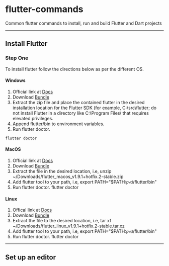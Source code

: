# flutter-commands
Common flutter commands to install, run and build Flutter and Dart projects


***
## Install Flutter

### Step One
To install flutter follow the directions below as per the different OS.

#### Windows
1. Official link at [Docs](https://flutter.dev/docs/get-started/install/windows)
2. Download [Bundle](https://storage.googleapis.com/flutter_infra/releases/stable/windows/flutter_windows_v1.9.1+hotfix.2-stable.zip)
3. Extract the zip file and place the contained flutter in the desired installation location for the Flutter SDK (for example, C:\src\flutter; do not install Flutter in a directory like C:\Program Files\ that requires elevated privileges.
4. Append flutter/bin to environment variables.
5. Run flutter doctor.
```
flutter doctor
```

#### MacOS
1. Official link at [Docs](https://flutter.dev/docs/get-started/install/macos)
2. Download [Bundle](https://storage.googleapis.com/flutter_infra/releases/stable/macos/flutter_macos_v1.9.1+hotfix.2-stable.zip)
3. Extract the file in the desired location, i.e,
        unzip ~/Downloads/flutter_macos_v1.9.1+hotfix.2-stable.zip
4. Add flutter tool to your path, i.e,
        export PATH="$PATH:`pwd`/flutter/bin"
5. Run flutter doctor.
        flutter doctor
    
#### Linux
1. Offical link at [Docs](https://flutter.dev/docs/get-started/install/linux)
2. Download [Bundle](https://storage.googleapis.com/flutter_infra/releases/stable/linux/flutter_linux_v1.9.1+hotfix.2-stable.tar.xz)
3. Extract the file to the desired location, i.e,
        tar xf ~/Downloads/flutter_linux_v1.9.1+hotfix.2-stable.tar.xz
4. Add flutter tool to your path, i.e,
        export PATH="$PATH:`pwd`/flutter/bin"
5. Run flutter doctor.
        flutter doctor
    
    
***
## Set up an editor


